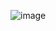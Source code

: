 ![image](https://user-images.githubusercontent.com/73394656/169732577-b25de3ac-e511-49b6-9d43-7a859b784fed.png)
